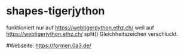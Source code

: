 # shapes-tigerjython
funktioniert nur auf https://webtigerpython.ethz.ch/ weil auf https://webtigerjython.ethz.ch/ split() Gleichheitszeichen verschluckt.

#Webseite:
https://formen.0a3.de/
